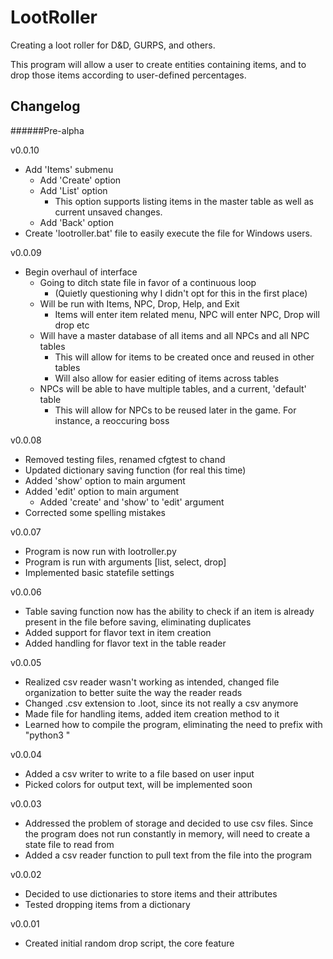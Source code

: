 # LootRoller
Creating a loot roller for D&amp;D, GURPS, and others.

This program will allow a user to create entities containing items, and to drop those items according to user-defined 
percentages.

## Changelog

######Pre-alpha

v0.0.10
- Add 'Items' submenu
  - Add 'Create' option
  - Add 'List' option
    - This option supports listing items in the master table as well as current unsaved changes.
  - Add 'Back' option
- Create 'lootroller.bat' file to easily execute the file for Windows users.

v0.0.09
- Begin overhaul of interface
  - Going to ditch state file in favor of a continuous loop
    - (Quietly questioning why I didn't opt for this in the first place)
  - Will be run with Items, NPC, Drop, Help, and Exit
    - Items will enter item related menu, NPC will enter NPC, Drop will drop etc
  - Will have a master database of all items and all NPCs and all NPC tables
    - This will allow for items to be created once and reused in other tables
    - Will also allow for easier editing of items across tables
  - NPCs will be able to have multiple tables, and a current, 'default' table
    - This will allow for NPCs to be reused later in the game. For instance, a reoccuring boss

v0.0.08
- Removed testing files, renamed cfgtest to chand
- Updated dictionary saving function (for real this time)
- Added 'show' option to main argument
- Added 'edit' option to main argument
  - Added 'create' and 'show' to 'edit' argument
- Corrected some spelling mistakes

v0.0.07
- Program is now run with lootroller.py
- Program is run with arguments [list, select, drop]
- Implemented basic statefile settings

v0.0.06
- Table saving function now has the ability to check if an item is already present in the file before saving, eliminating duplicates
- Added support for flavor text in item creation
- Added handling for flavor text in the table reader

v0.0.05
- Realized csv reader wasn't working as intended, changed file organization to better suite the way the reader reads
- Changed .csv extension to .loot, since its not really a csv anymore
- Made file for handling items, added item creation method to it
- Learned how to compile the program, eliminating the need to prefix with "python3 "

v0.0.04
- Added a csv writer to write to a file based on user input
- Picked colors for output text, will be implemented soon

v0.0.03
- Addressed the problem of storage and decided to use csv files. Since the program does not run constantly in memory, will need to create a state file to read from
- Added a csv reader function to pull text from the file into the program

v0.0.02
- Decided to use dictionaries to store items and their attributes
- Tested dropping items from a dictionary

v0.0.01
- Created initial random drop script, the core feature
